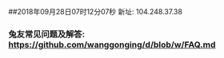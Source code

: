 ##2018年09月28日07时12分07秒 新址: 104.248.37.38
### 兔友常见问题及解答: https://github.com/wanggonging/d/blob/w/FAQ.md
